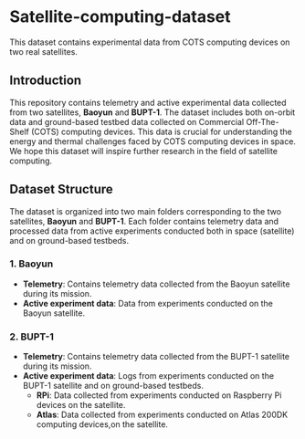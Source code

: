 # Satellite-computing-dataset
This dataset contains experimental data from COTS computing devices on two real satellites.

## Introduction

This repository contains telemetry and active experimental data collected from two satellites, **Baoyun** and **BUPT-1**. The dataset includes both on-orbit data and ground-based testbed data collected on Commercial Off-The-Shelf (COTS) computing devices. This data is crucial for understanding the energy and thermal challenges faced by COTS computing devices in space. We hope this dataset will inspire further research in the field of satellite computing.

## Dataset Structure

The dataset is organized into two main folders corresponding to the two satellites, **Baoyun** and **BUPT-1**. Each folder contains telemetry data and processed data from active experiments conducted both in space (satellite) and on ground-based testbeds.

### 1. **Baoyun**
   - **Telemetry**: Contains telemetry data collected from the Baoyun satellite during its mission.
   - **Active experiment data**: Data from experiments conducted on the Baoyun satellite.
     

### 2. **BUPT-1**
   - **Telemetry**: Contains telemetry data collected from the BUPT-1 satellite during its mission.
   - **Active experiment data**: Logs from experiments conducted on the BUPT-1 satellite and on ground-based testbeds.
      - **RPi**: Data collected from experiments conducted on Raspberry Pi devices on the satellite.
      - **Atlas**: Data collected from experiments conducted on Atlas 200DK computing devices,on the satellite.
    



